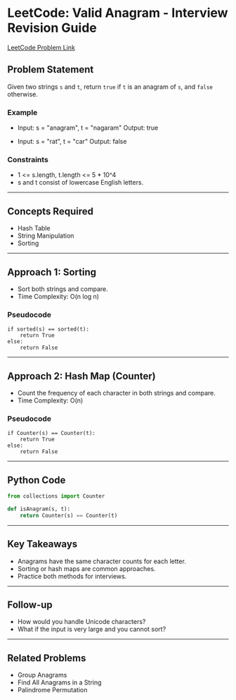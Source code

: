 # LeetCode: Valid Anagram - Interview Revision Guide

[LeetCode Problem Link](https://leetcode.com/problems/valid-anagram/description/)

## Problem Statement
Given two strings `s` and `t`, return `true` if `t` is an anagram of `s`, and `false` otherwise.

### Example
- Input: s = "anagram", t = "nagaram"
  Output: true

- Input: s = "rat", t = "car"
  Output: false

### Constraints
- 1 <= s.length, t.length <= 5 * 10^4
- s and t consist of lowercase English letters.

---

## Concepts Required
- Hash Table
- String Manipulation
- Sorting

---

## Approach 1: Sorting
- Sort both strings and compare.
- Time Complexity: O(n log n)

### Pseudocode
```
if sorted(s) == sorted(t):
    return True
else:
    return False
```

---

## Approach 2: Hash Map (Counter)
- Count the frequency of each character in both strings and compare.
- Time Complexity: O(n)

### Pseudocode
```
if Counter(s) == Counter(t):
    return True
else:
    return False
```

---

## Python Code
```python
from collections import Counter

def isAnagram(s, t):
    return Counter(s) == Counter(t)
```

---

## Key Takeaways
- Anagrams have the same character counts for each letter.
- Sorting or hash maps are common approaches.
- Practice both methods for interviews.

---

## Follow-up
- How would you handle Unicode characters?
- What if the input is very large and you cannot sort?

---

## Related Problems
- Group Anagrams
- Find All Anagrams in a String
- Palindrome Permutation

